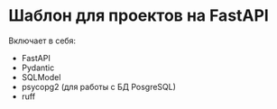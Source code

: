 # Шаблон для проектов на FastAPI

Включает в себя:
* FastAPI
* Pydantic
* SQLModel
* psycopg2 (для работы с БД PosgreSQL)
* ruff


